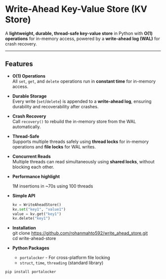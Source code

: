 # Write-Ahead Key-Value Store (KV Store)

A **lightweight, durable, thread-safe key-value store** in Python with **O(1) operations** for in-memory access, powered by a **write-ahead log (WAL)** for crash recovery.

---

## Features

- **O(1) Operations**  
  All `set`, `get`, and `delete` operations run in **constant time** for in-memory access.

- **Durable Storage**  
  Every write (`set`/`delete`) is appended to a **write-ahead log**, ensuring durability and recoverability after crashes.

- **Crash Recovery**  
  Call `recovery()` to rebuild the in-memory store from the WAL automatically.

- **Thread-Safe**  
  Supports multiple threads safely using **thread locks** for in-memory operations and **file locks** for WAL writes.

- **Concurrent Reads**  
  Multiple threads can read simultaneously using **shared locks**, without blocking each other.
- **Performance highlight**
  
  1M insertions in ~70s using 100 threads

- **Simple API**  
  ```python
  kv = WriteAheadStore()
  kv.set("key1", "value1")
  value = kv.get("key1")
  kv.delete("key1")

- **Installation**  
  git clone https://github.com/rohanmahto592/write_ahead_store.git <br>
  cd write-ahead-store

- **Python Packages**
  - `portalocker` - For cross-platform file locking
  - `struct`, `time`, `threading` (standard library)

```bash
pip install portalocker

